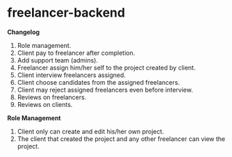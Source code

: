 # freelancer-backend


**Changelog**

1. Role management.
2. Client pay to freelancer after completion.
3. Add support team (admins).
4. Freelancer assign him/her self to the project created by client.
5. Client interview freelancers assigned.
6. Client choose candidates from the assigned freelancers.
7. Client may reject assigned freelancers even before interview.
8. Reviews on freelancers.
9. Reviews on clients.


**Role Management**

1. Client only can create and edit his/her own project.
2. The client that created the project and any other freelancer can view the project.